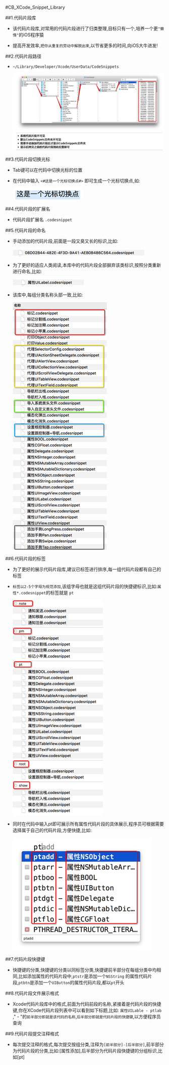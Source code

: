 #CB_XCode_Snippet_Library


##1.代码片段库 


* 该代码片段库,对常用的代码片段进行了归类整理,目标只有一个,培养一个更`"懒惰"`的iOS程序猿


* 提高开发效率,`把你从重复的劳动中解脱出来`,以节省更多的时间,向iOS大牛进发!
    


##2.代码片段路径


* `~/Library/Developer/Xcode/UserData/CodeSnippets` 

   ![CodeSnippet Floder Path](https://github.com/ChaoBo/CB_XCode_Snippet_Library/blob/master/CB_Code_Snippets_Images/%E4%BB%A3%E7%A0%81%E7%89%87%E6%AE%B5%E6%9C%AC%E5%9C%B0%E8%B7%AF%E5%BE%84.png?raw=true)



##3.代码片段切换光标


* Tab键可以在代码中切换光标的位置


* 在代码中输入 `<#这是一个光标切换点#>` 即可生成一个光标切换点,如:

	![image](https://github.com/ChaoBo/CB_XCode_Snippet_Library/blob/master/CB_Code_Snippets_Images/%E5%85%89%E6%A0%87%E6%9C%AA%E9%80%89%E4%B8%AD.png?raw=true)



##4.代码片段的扩展名
* 代码片段扩展名 `.codesnippet`




##5.代码片段的命名


* 手动添加的代码片段,前面是一段又臭又长的标识,比如:

	![image](https://github.com/ChaoBo/CB_XCode_Snippet_Library/blob/master/CB_Code_Snippets_Images/%E9%BB%98%E8%AE%A4%E5%90%8D%E7%A7%B0.png?raw=true)


* 为了更好的适应人类阅读,本库中的代码片段全部摒弃该类标识,按照分类重新进行命名,比如:

	![image](https://github.com/ChaoBo/CB_XCode_Snippet_Library/blob/master/CB_Code_Snippets_Images/%E6%9B%B4%E6%94%B9%E5%90%8D%E7%A7%B0.png?raw=true)


* 该库中,每组分类名称头部一致,比如:

	![image](https://github.com/ChaoBo/CB_XCode_Snippet_Library/blob/master/CB_Code_Snippets_Images/%E4%BB%A3%E7%A0%81%E7%89%87%E6%AE%B5%E5%88%86%E7%B1%BB%E5%88%97%E8%A1%A8.png?raw=true)



##6.代码片段的标签

* 为了更好的展示代码片段库,建议已标签进行排序,每一组代码片段都有自己的标签


* `标签以2-5个字母为规范添加`,该组字母也就是这组代码片段的快捷键标识,比如:`属性*.codesnippet`的标签就是 `pt`

	![image](https://github.com/ChaoBo/CB_XCode_Snippet_Library/blob/master/CB_Code_Snippets_Images/%E4%BB%A3%E7%A0%81%E7%89%87%E6%AE%B5%E6%A0%87%E7%AD%BE.png?raw=true)


* 同时在代码中输入pt即可展示所有属性代码片段的具体展示,程序员可根据需要选择属于自己的代码片段,方便快捷,比如:

	![image](https://github.com/ChaoBo/CB_XCode_Snippet_Library/blob/master/CB_Code_Snippets_Images/%E5%BF%AB%E6%8D%B7%E9%94%AE.png?raw=true)




##7.代码片段快捷键
* 快捷键的分类,快捷键的分类以同标签分类,快捷键前半部分在每组分类中均相同,比如添加属性的代码片段中,`ptstr`是添加一个`NSString` 的属性代码片段,`ptbtn`是添加一个`UIButton`的属性代码片段,都以`pt`开头



##8.代码片段文件展示格式
* Xcode代码片段库中的格式,前面为代码前段的名称,紧接着是代码片段的快捷键,你在XCode代码片段列表中可以看到如下标题,比如: `属性UILable - ptlab `," - "的`前半部分即就是该代码的名称`,`后半部分即就是代码片段的快捷键`,以方便程序员查询


##9.代码片段提交注释格式
* 每次提交注释的格式,每次提交按组分类,注释为`[前半部分]-[后半部分]`,前半部分为代码片段的分类,比如:[属性添加],后半部分为代码片段快捷键的分组标识,比如[pt]
    
        













